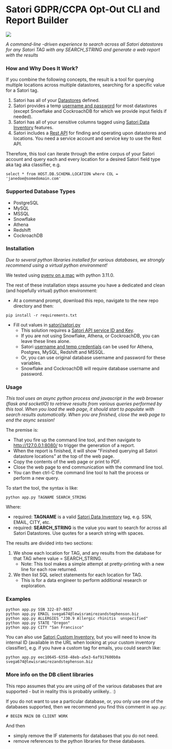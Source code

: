 # Satori GDPR/CCPA Opt-Out CLI and Report Builder

<img src="https://satoricyber.com/wp-content/uploads/LogoDark2.svg" />

_A command-line -driven experience to search across all Satori datastores for any Satori TAG with any SEARCH_STRING and generate a web report with the results_



### How and Why Does It Work?

If you combine the following concepts, the result is a tool for querying multiple locations across multiple datastores, searching for a specific value for a Satori tag.

1. Satori has all of your [Datastores](https://satoricyber.com/docs/datastores/data-stores-overview/) defined.
2. Satori provides a temp [username and password](https://satoricyber.com/docs/data%20portal/#data-store-temporary-credentials) for most datastores (except Snowflake and CockroachDB for which we provide input fields if needed).
3. Satori has all of your sensitive columns tagged using [Satori Data Inventory](https://satoricyber.com/docs/inventory/) features.
4. Satori includes a [Rest API](https://app.satoricyber.com/docs/api) for finding and operating upon datastores and locations. You need a service account and service key to use the Rest API.

Therefore, this tool can iterate through the entire corpus of your Satori account and query each and every location for a desired Satori field type aka tag aka classifier, e.g. 
```
select * from HOST.DB.SCHEMA.LOCATION where COL = 'janedoe@somedomain.com'
```

### Supported Database Types

- PostgreSQL
- MySQL
- MSSQL
- Snowflake
- Athena
- Redshift
- CockroachDB 

### Installation

_Due to several python libraries installed for various databases, we strongly recommend using a virtual python environment!_

We tested using [pyenv on a mac](https://github.com/pyenv/pyenv#homebrew-in-macos) with python 3.11.0. 

The rest of these installation steps assume you have a dedicated and clean (and hopefully virtual) python environment:

- At a command prompt, download this repo, navigate to the new repo directory and then:
```
pip install -r requirements.txt
```
- Fill out values in [satori/satori.py](https://github.com/northwestcoder/satori-gdpr-async/blob/main/satori/satori.py)
	- This solution requires a [Satori API service ID and Key](https://app.satoricyber.com/docs/api).
	- If you are not using Snowflake, Athena, or CockroachDB, you can leave these lines alone.
	- Satori [username and temp credentials](https://satoricyber.com/docs/data%20portal/#data-store-temporary-credentials) can be used for Athena, Postgres, MySQL, Redshift and MSSQL.
	- Or, you can use original database username and password for these variables. 
	- Snowflake and CockroachDB will require database username and password.

### Usage

_This tool uses an async python process and javascript in the web browser (flask and socketIO) to retrieve results from various queries performed by this tool. When you load the web page, it should start to populate with search results automatically. When you are finished, close the web page to end the async session!_

The premise is:

- That you fire up the command line tool, and then navigate to http://127.0.0.1:8080/ to trigger the generation of a report. 
- When the report is finished, it will show "Finished querying all Satori datastore locations" at the top of the web page. 
- Copy the contents of the web page or print to PDF.
- Close the web page to end communication with the command line tool.
- You can then ctrl-C the command line tool to halt the process or perform a new query.

To start the tool, the syntax is like:

```python app.py TAGNAME SEARCH_STRING ```

Where:

- required: **TAGNAME** is a valid [Satori Data Inventory](https://satoricyber.com/docs/inventory/) tag, e.g. SSN, EMAIL, CITY, etc.
- required: **SEARCH_STRING** is the value you want to search for across all Satori Datastores. Use quotes for a search string with spaces.

The results are divided into two sections:

1. We show each location for TAG, and any results from the database for that TAG where value = SEARCH_STRING.
	- Note: This tool makes a simple attempt at pretty-printing with a new line for each row returned.
2. We then list SQL select statements for each location for TAG.
	- This is for a data engineer to perform additional research or exploration.

### Examples

```
python app.py SSN 322-87-9857
python app.py EMAIL svega674@lewisramirezandstephenson.biz
python app.py ALLERGIES "J30.9 Allergic rhinitis  unspecified"
python app.py STATE "Oregon"
python app.py CITY "San Francisco" 
```

You can also use [Satori Custom Inventory](https://satoricyber.com/docs/inventory/#custom-data-classification), but you will need to know its internal ID (available in the URL when looking at your custom inventory classifier), e.g. if you have a custom tag for emails, you could search like:

```
python app.py eec10645-6358-48eb-a5e3-6af917600b0a svega674@lewisramirezandstephenson.biz
```

### More info on the DB client libraries

This repo assumes that you are using _all_ of the various databases that are supported - but in reality this is probably unlikely.. :) 

If you do not want to use a particular database, or, you only use one of the databases supported, then we recommend you find this comment in ```app.py```:
```
# BEGIN MAIN DB CLIENT WORK
```

And then
- simply remove the IF statements for databases that you do not need.
- remove references to the python libraries for these databases.